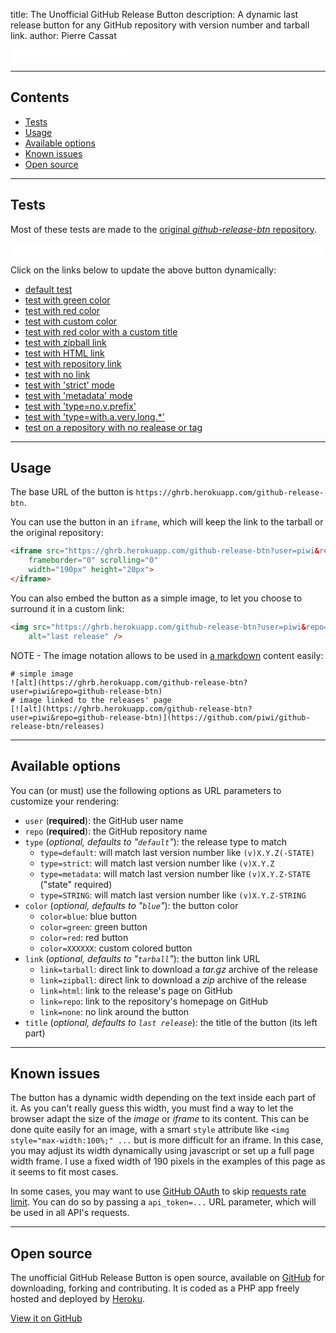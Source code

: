 title:          The Unofficial GitHub Release Button
description:    A dynamic last release button for any GitHub repository with version number and tarball link.
author:         Pierre Cassat


<iframe src="github-release-btn?user=piwi&repo=github-release-btn"
        frameborder="0" scrolling="0" width="190px" height="20px"></iframe>

----

Contents
--------

-   [Tests](#tests)
-   [Usage](#usage)
-   [Available options](#available-options)
-   [Known issues](#known-issues)
-   [Open source](#open-source)

----

Tests
-----

Most of these tests are made to the [original *github-release-btn* repository](https://github.com/piwi/github-release-btn).

<iframe id="github-release-frame" src="github-release-btn?user=piwi&repo=github-release-btn"
        frameborder="0" scrolling="0" width="100%" height="20px"></iframe>

Click on the links below to update the above button dynamically:

-   <a href="javascript:void(0);" onclick="loadFrame('user=piwi&repo=github-release-btn')">default test</a>
-   <a href="javascript:void(0);" onclick="loadFrame('user=piwi&repo=github-release-btn&color=green')">test with green color</a>
-   <a href="javascript:void(0);" onclick="loadFrame('user=piwi&repo=github-release-btn&color=red')">test with red color</a>
-   <a href="javascript:void(0);" onclick="loadFrame('user=piwi&repo=github-release-btn&color=ccc')">test with custom color</a>
-   <a href="javascript:void(0);" onclick="loadFrame('user=piwi&repo=github-release-btn&color=red&title=my+custom+title')">test with red color with a custom title</a>
-   <a href="javascript:void(0);" onclick="loadFrame('user=piwi&repo=github-release-btn&link=zipball')">test with zipball link</a>
-   <a href="javascript:void(0);" onclick="loadFrame('user=piwi&repo=github-release-btn&link=html')">test with HTML link</a>
-   <a href="javascript:void(0);" onclick="loadFrame('user=piwi&repo=github-release-btn&link=repo')">test with repository link</a>
-   <a href="javascript:void(0);" onclick="loadFrame('user=piwi&repo=github-release-btn&link=none')">test with no link</a>
-   <a href="javascript:void(0);" onclick="loadFrame('user=piwi&repo=github-release-btn&type=strict')">test with 'strict' mode</a>
-   <a href="javascript:void(0);" onclick="loadFrame('user=piwi&repo=github-release-btn&type=metadata')">test with 'metadata' mode</a>
-   <a href="javascript:void(0);" onclick="loadFrame('user=piwi&repo=github-release-btn&type=no.v.prefix')">test with 'type=no.v.prefix'</a>
-   <a href="javascript:void(0);" onclick="loadFrame('user=piwi&repo=github-release-btn&type=with.a.very.long.*')">test with 'type=with.a.very.long.*'</a>
-   <a href="javascript:void(0);" onclick="loadFrame('user=piwi&repo=dotfiles')">test on a repository with no realease or tag</a>

----

Usage
-----

The base URL of the button is `https://ghrb.herokuapp.com/github-release-btn`.

You can use the button in an `iframe`, which will keep the link to the tarball or the original repository:

```html
<iframe src="https://ghrb.herokuapp.com/github-release-btn?user=piwi&repo=github-release-btn" 
    frameborder="0" scrolling="0" 
    width="190px" height="20px">
</iframe>
```

You can also embed the button as a simple image, to let you choose to surround it in a custom link:

```html
<img src="https://ghrb.herokuapp.com/github-release-btn?user=piwi&repo=github-release-btn" 
    alt="last release" />
```

NOTE - The image notation allows to be used in [a markdown](http://daringfireball.net/projects/markdown/syntax) content easily:

    # simple image
    ![alt](https://ghrb.herokuapp.com/github-release-btn?user=piwi&repo=github-release-btn)
    # image linked to the releases' page
    [![alt](https://ghrb.herokuapp.com/github-release-btn?user=piwi&repo=github-release-btn)](https://github.com/piwi/github-release-btn/releases)

----

Available options
-----------------

You can (or must) use the following options as URL parameters to customize
your rendering:

-   `user` (**required**): the GitHub user name
-   `repo` (**required**): the GitHub repository name
-   `type` (*optional, defaults to "`default`"*): the release type to match
    -   `type=default`: will match last version number like `(v)X.Y.Z(-STATE)`
    -   `type=strict`: will match last version number like `(v)X.Y.Z`
    -   `type=metadata`: will match last version number like `(v)X.Y.Z-STATE` ("state" required)
    -   `type=STRING`: will match last version number like `(v)X.Y.Z-STRING`
-   `color` (*optional, defaults to "`blue`"*): the button color
    -   `color=blue`: blue button <span class="showcase-color blue"></span>
    -   `color=green`: green button <span class="showcase-color green"></span>
    -   `color=red`: red button <span class="showcase-color red"></span>
    -   `color=XXXXXX`: custom colored button
-   `link` (*optional, defaults to "`tarball`"*): the button link URL
    -   `link=tarball`: direct link to download a *tar.gz* archive of the release
    -   `link=zipball`: direct link to download a *zip* archive of the release
    -   `link=html`: link to the release's page on GitHub
    -   `link=repo`: link to the repository's homepage on GitHub
    -   `link=none`: no link around the button
-   `title` (*optional, defaults to `last release`*): the title of the button (its left part)

----

Known issues
------------

The button has a dynamic width depending on the text inside each part of it.
As you can't really guess this width, you must find a way to let the browser adapt the size
of the *image* or *iframe* to its content. This can be done quite easily for an image, with
a smart `style` attribute like `<img style="max-width:100%;" ...` but is more difficult for
an iframe. In this case, you may adjust its width dynamically using javascript or set up a 
full page width frame. I use a fixed width of 190 pixels in the examples of this page as it
seems to fit most cases.

In some cases, you may want to use [GitHub OAuth](https://developer.github.com/v3/oauth/)
to skip [requests rate limit](https://developer.github.com/v3/rate_limit/). You can
do so by passing a `api_token=...` URL parameter, which will be used in all API's requests.

----

Open source
-----------

The unofficial GitHub Release Button is open source, available on [GitHub](http://github.com/) 
for downloading, forking and contributing. It is coded as a PHP app freely hosted 
and deployed by [Heroku](http://heroku.com/).

<a href="https://github.com/piwi/github-release-btn" class="btn btn-lg btn-primary">View it on GitHub</a>

